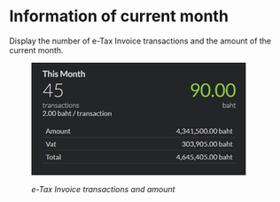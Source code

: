 # Information of current month

Display the number of e-Tax Invoice transactions and the amount of the current month.

<figure><img src="../../.gitbook/assets/image (23) (1).png" alt=""><figcaption><p><em>e-Tax Invoice transactions and amount</em></p></figcaption></figure>
